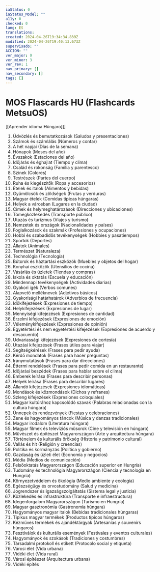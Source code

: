 ```yaml
---
iaStatus: 0
iaStatus_Model: ""
a11y: 0
checked: 0
lang: ES
translations: 
created: 2024-04-26T19:34:34.839Z
modified: 2024-04-26T19:40:13.673Z
supervisado: ""
ACCION: ""
ver_major: 0
ver_minor: 3
ver_rev: 1
nav_primary: []
nav_secondary: []
tags: []
---
```

# MOS Flascards HU (Flashcards MetsuOS)

[[Aprender idioma Húngaro]]]

1. Üdvözlés és bemutatkozások (Saludos y presentaciones)
2. Számok és számlálás (Números y contar)
3. A hét napjai (Días de la semana)
4. Hónapok (Meses del año)
5. Évszakok (Estaciones del año)
6. Időjárás és éghajlat (Tiempo y clima)
7. Család és rokonság (Familia y parentesco)
8. Színek (Colores)
9. Testrészek (Partes del cuerpo)
10. Ruha és kiegészítők (Ropa y accesorios)
11. Ételek és italok (Alimentos y bebidas)
12. Gyümölcsök és zöldségek (Frutas y verduras)
13. Magyar ételek (Comidas típicas húngaras)
14. Helyek a városban (Lugares en la ciudad)
15. Címek és helymeghatározások (Direcciones y ubicaciones)
16. Tömegközlekedés (Transporte público)
17. Utazás és turizmus (Viajes y turismo)
18. Nemzetek és országok (Nacionalidades y países)
19. Foglalkozások és szakmák (Profesiones y ocupaciones)
20. Hobbi és szabadidős tevékenységek (Hobbies y pasatiempos)
21. Sportok (Deportes)
22. Állatok (Animales)
23. Természet (Naturaleza)
24. Technológia (Tecnología)
25. Bútorok és háztartási eszközök (Muebles y objetos del hogar)
26. Konyhai eszközök (Utensilios de cocina)
27. Vásárlás és üzletek (Tiendas y compras)
28. Iskola és oktatás (Escuela y educación)
29. Mindennapi tevékenységek (Actividades diarias)
30. Gyakori igék (Verbos comunes)
31. Alapvető melléknevek (Adjetivos básicos)
32. Gyakorisági határhatárok (Adverbios de frecuencia)
33. Időkifejezések (Expresiones de tiempo)
34. Helykifejezések (Expresiones de lugar)
35. Mennyiségi kifejezések (Expresiones de cantidad)
36. Érzelmi kifejezések (Expresiones de emoción)
37. Véleménykifejezések (Expresiones de opinión)
38. Egyetértési és nem egyetértési kifejezések (Expresiones de acuerdo y desacuerdo)
39. Udvariassági kifejezések (Expresiones de cortesía)
40. Utazási kifejezések (Frases útiles para viajar)
41. Segítségkérések (Frases para pedir ayuda)
42. Kérdő mondatok (Frases para hacer preguntas)
43. Iránymutatások (Frases para dar direcciones)
44. Éttermi rendelések (Frases para pedir comida en un restaurante)
45. Időjárási beszédek (Frases para hablar sobre el clima)
46. Emberek leírása (Frases para describir personas)
47. Helyek leírása (Frases para describir lugares)
48. Állandó kifejezések (Expresiones idiomáticas)
49. Mondások és közmondások (Dichos y refranes)
50. Szleng kifejezések (Expresiones coloquiales)
51. Magyar kultúrához kapcsolódó szavak (Palabras relacionadas con la cultura húngara)
52. Ünnepek és rendezvények (Fiestas y celebraciones)
53. Zene és hagyományos táncok (Música y danzas tradicionales)
54. Magyar irodalom (Literatura húngara)
55. Magyar filmek és televíziós műsorok (Cine y televisión en húngaro)
56. Művészet és építészet Magyarországon (Arte y arquitectura húngara)
57. Történelem és kulturális örökség (Historia y patrimonio cultural)
58. Vallás és hit (Religión y creencias)
59. Politika és kormányzás (Política y gobierno)
60. Gazdaság és üzleti élet (Economía y negocios)
61. Média (Medios de comunicación)
62. Felsőoktatás Magyarországon (Educación superior en Hungría)
63. Tudomány és technológia Magyarországon (Ciencia y tecnología en Hungría)
64. Környezetvédelem és ökológia (Medio ambiente y ecología)
65. Egészségügy és orvostudomány (Salud y medicina)
66. Jogrendszer és igazságszolgáltatás (Sistema legal y justicia)
67. Közlekedés és infrastruktúra (Transporte e infraestructura)
68. Idegenforgalom Magyarországon (Turismo en Hungría)
69. Magyar gasztronómia (Gastronomía húngara)
70. Hagyományos magyar italok (Bebidas tradicionales húngaras)
71. Tipikus magyar termékek (Productos típicos húngaros)
72. Kézműves termékek és ajándéktárgyak (Artesanías y souvenirs húngaros)
73. Fesztiválok és kulturális események (Festivales y eventos culturales)
74. Hagyományok és szokások (Tradiciones y costumbres)
75. Társadalmi protokoll és etikett (Protocolo social y etiqueta)
76. Városi élet (Vida urbana)
77. Vidéki élet (Vida rural)
78. Városi építészet (Arquitectura urbana)
79. Vidéki építés
